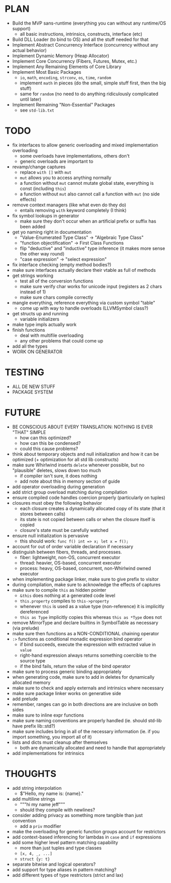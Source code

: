# PLAN

- Build the MVP sans-runtime (everything you can without any runtime/OS support)
  * all basic instructions, intrinsics, constructs, interface (etc)
- Build DLL Loader (to bind to OS) and all the stuff needed for that
- Implement Abstract Concurrency Interface (concurrency without any actual behavior)
- Implement Dynamic Memory (Heap Allocator)
- Implement Core Concurrency (Fibers, Futures, Mutex, etc.)
- Implement Any Remaining Elements of Core Library
- Implement Most Basic Packages
  * `io`, `math`, `encoding`, `strconv`, `os`, `time`, `random`
  * implement `math` in pieces (do the small, simple stuff first, then the big stuff)
  * same for `random` (no need to do anything ridiculously complicated until later)
- Implement Remaining "Non-Essential" Packages
  * see `std-lib.txt`

# TODO

- fix interfaces to allow generic overloading and mixed implementation overloading
  * some overloads have implementations, others don't
  * generic overloads are important to
- revamp/change captures
  * replace `with []` with `mut`
  * `mut` allows you to access anything normally
  * a function without `mut` cannot mutate global state,
    everything is const (including `this`)
  * a function without `mut` also cannot call a function with `mut` (no side effects)
- remove context managers (like what even do they do)
  * entails removing `with` keyword completely (I think)
- fix symbol lookups in generator
  * make sure they don't occur when an artificial prefix or suffix has been added
- get yo naming right in documentation
  * "Value-Enumerated Type Class" -> "Algebraic Type Class"
  * "function objectification" -> First Class Functions
  * flip "deductive" and "inductive" type inference (it makes more sense the other way round)
  * "case expression" -> "select expression"
- fix interface checking (empty method bodies?)
- make sure interfaces actually declare their vtable as full of methods
- get strings working
  * test all of the conversion functions
  * make sure verify char works for unicode input (registers as 2 chars instead of 1)
  * make sure chars compile correctly
- mangle everything, reference everything via custom symbol "table"
  * come up with way to handle overloads (LLVMSymbol class?)
- get structs up and running
  * variable initializers
- make type impls actually work
- finish functions
  * deal with multifile overloading
  * any other problems that could come up
- add all the types
- WORK ON GENERATOR

# TESTING

- ALL DE NEW STUFF
- PACKAGE SYSTEM

# FUTURE

- BE CONSCIOUS ABOUT EVERY TRANSLATION: NOTHING IS EVER "THAT" SIMPLE
  * how can this optimized?
  * how can this be condensed?
  * could this cause problems?
- think about temporary objects and null initialization and how it can be optimized (+ optimization for all std lib constructs)
- make sure Whirlwind inserts `delete` whenever possible, but no "plausible" deletes, slows down too much
  * if compiler isn't sure, it does nothing
  * add note about this in memory section of guide
- add operator overloading during generation
- add strict group overload matching during compilation
- ensure compiled code handles coercion properly (particularly on tuples)
- closures must obey the following behavior
  * each closure creates a dynamically allocated copy of its state (that it stores between calls)
  * its state is not copied between calls or when the closure itself is copied
  * closure's state must be carefully watched
- ensure null initialization is pervasive
  * this should work: `func f() int => x; let x = f();`
- account for out of order variable declaration if necessary
- distinguish between fibers, threads, and processes.
  * fiber: lightweight, non-OS, concurrent executor
  * thread: heavier, OS-based, concurrent executor
  * process: heavy, OS-based, concurrent, non-Whirlwind owned executor
- when implementing package linker, make sure to give prefix to visitor
- during compilation, make sure to acknowledge the effects of captures
- make sure to compile `this` as hidden pointer
  * `&this` does nothing at a generated code level
  * `this.property` compiles to `this->property`
  * whenever `this` is used as a value type (non-reference) it is implicitly
    dereferenced
  * `this as Type` implicitly copies this whereas `this as *Type` does not
- remove MirrorType and declare builtins in SymbolTable as necessary (via prelude)
- make sure then functions as a NON-CONDITIONAL chaining operator
- `:>` functions as conditional monadic expression bind operator
  * if bind succeeds, execute the expression with extracted value in `value`
  * right-hand expression always returns something coercible to the source type
  * if the bind fails, return the value of the bind operator
- make sure to process generic binding appropriately
- when generating code, make sure to add in deletes for dynamically allocated memory
- make sure to check and apply externals and intrinsics where necessary
- make sure package linker works on generative side
- add prelude 
- remember, ranges can go in both directions are are inclusive on both sides
- make sure to inline expr functions
- make sure naming conventions are properly handled (ie. should std-lib have prefix lib::std?)
- make sure includes bring in all of the necessary information (ie. if you import something, you import all of it)
- lists and dicts must cleanup after themselves
  * both are dynamically allocated and need to handle that appropriately
- add implementations for intrinsics

# THOUGHTS

- add string interpolation
  * $"Hello, my name is: {name}."
- add multiline strings
  * """hi my name jeff"""
  * should they compile with newlines?
- consider adding privacy as something more tangible than just convention
  * add a `priv` modifier
- make the overloading for generic function groups account for restrictors
- add context-based inferencing for lambdas in `case` and `if` expressions
- add some higher level pattern matching capability
  * more than just tuples and type classes
  * `[x, 4, _, ...]`
  * `struct {y: t}`
- separate bitwise and logical operators?
- add support for type aliases in pattern matching?
- add different types of type restrictors (strict and lax)
